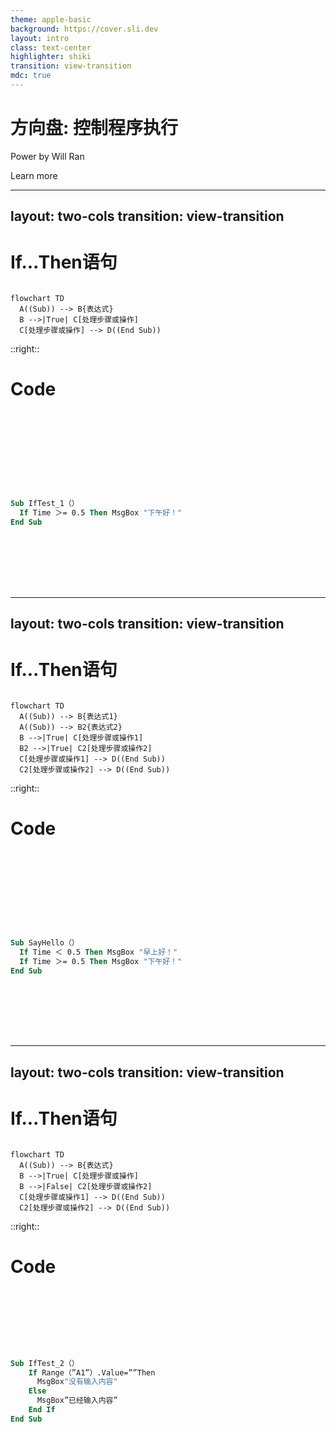 ```yaml
---
theme: apple-basic
background: https://cover.sli.dev
layout: intro
class: text-center
highlighter: shiki
transition: view-transition
mdc: true
--- 
```



# 方向盘: 控制程序执行

Power by Will Ran

<div class="pt-12">
  <span @click="next" class="px-2 p-1 rounded cursor-pointer hover:bg-white hover:bg-opacity-10">
    Learn more <carbon:arrow-right class="inline"/>
  </span>
</div>


---
layout: two-cols
transition: view-transition
---

# If...Then语句

<div v-click=1>

```mermaid {theme: 'dark', scale: 0.9}

flowchart TD
  A((Sub)) --> B{表达式}
  B -->|True| C[处理步骤或操作]
  C[处理步骤或操作] --> D((End Sub))

```

</div>

::right::

<div v-click=2>






# Code


```vb {none|none|11,13|12|all} twoslash










Sub IfTest_1（）
  If Time ＞= 0.5 Then MsgBox "下午好！"
End Sub









```

</div>

---
layout: two-cols
transition: view-transition
---

# If...Then语句

<div v-click=1>

```mermaid {theme: 'dark', scale: 0.9}

flowchart TD
  A((Sub)) --> B{表达式1}
  A((Sub)) --> B2{表达式2}
  B -->|True| C[处理步骤或操作1]
  B2 -->|True| C2[处理步骤或操作2]
  C[处理步骤或操作1] --> D((End Sub))
  C2[处理步骤或操作2] --> D((End Sub))

```

</div>

::right::

<div v-click=2>






# Code


```vb {none|none|11,13|12|all} twoslash










Sub SayHello（）
  If Time ＜ 0.5 Then MsgBox "早上好！"
  If Time ＞= 0.5 Then MsgBox "下午好！"
End Sub









```

</div>

---
layout: two-cols
transition: view-transition
---

# If...Then语句

<div v-click=1>

```mermaid {theme: 'dark', scale: 0.9}

flowchart TD
  A((Sub)) --> B{表达式}
  B -->|True| C[处理步骤或操作]
  B -->|False| C2[处理步骤或操作2]
  C[处理步骤或操作1] --> D((End Sub))
  C2[处理步骤或操作2] --> D((End Sub))

```

</div>

::right::

<div v-click=2>






# Code


```vb {none|none|11,13|12|all} twoslash








Sub IfTest_2（）
    If Range（”A1”）.Value=””Then 
      MsgBox"没有输入内容"
    Else 
      MsgBox”已经输入内容”
    End If
End Sub









```

</div>
